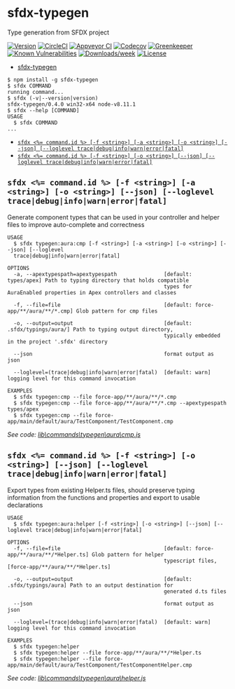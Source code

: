 # sfdx-typegen

Type generation from SFDX project

[![Version](https://img.shields.io/npm/v/sfdx-typegen.svg)](https://npmjs.org/package/sfdx-typegen)
[![CircleCI](https://circleci.com/gh/aheber/sfdx-typegen/tree/master.svg?style=shield)](https://circleci.com/gh/aheber/sfdx-typegen/tree/master)
[![Appveyor CI](https://ci.appveyor.com/api/projects/status/github/aheber/sfdx-typegen?branch=master&svg=true)](https://ci.appveyor.com/project/heroku/sfdx-typegen/branch/master)
[![Codecov](https://codecov.io/gh/aheber/sfdx-typegen/branch/master/graph/badge.svg)](https://codecov.io/gh/aheber/sfdx-typegen)
[![Greenkeeper](https://badges.greenkeeper.io/aheber/sfdx-typegen.svg)](https://greenkeeper.io/)
[![Known Vulnerabilities](https://snyk.io/test/github/aheber/sfdx-typegen/badge.svg)](https://snyk.io/test/github/aheber/sfdx-typegen)
[![Downloads/week](https://img.shields.io/npm/dw/sfdx-typegen.svg)](https://npmjs.org/package/sfdx-typegen)
[![License](https://img.shields.io/npm/l/sfdx-typegen.svg)](https://github.com/aheber/sfdx-typegen/blob/master/package.json)

<!-- toc -->
* [sfdx-typegen](#sfdx-typegen)
<!-- tocstop -->
<!-- install -->
<!-- usage -->
```sh-session
$ npm install -g sfdx-typegen
$ sfdx COMMAND
running command...
$ sfdx (-v|--version|version)
sfdx-typegen/0.4.0 win32-x64 node-v8.11.1
$ sfdx --help [COMMAND]
USAGE
  $ sfdx COMMAND
...
```
<!-- usagestop -->
<!-- commands -->
* [`sfdx <%= command.id %> [-f <string>] [-a <string>] [-o <string>] [--json] [--loglevel trace|debug|info|warn|error|fatal]`](#sfdx--commandid---f-string--a-string--o-string---json---loglevel-tracedebuginfowarnerrorfatal)
* [`sfdx <%= command.id %> [-f <string>] [-o <string>] [--json] [--loglevel trace|debug|info|warn|error|fatal]`](#sfdx--commandid---f-string--o-string---json---loglevel-tracedebuginfowarnerrorfatal)

## `sfdx <%= command.id %> [-f <string>] [-a <string>] [-o <string>] [--json] [--loglevel trace|debug|info|warn|error|fatal]`

Generate component types that can be used in your controller and helper files to improve auto-complete and correctness

```
USAGE
  $ sfdx typegen:aura:cmp [-f <string>] [-a <string>] [-o <string>] [--json] [--loglevel 
  trace|debug|info|warn|error|fatal]

OPTIONS
  -a, --apextypespath=apextypespath               [default: types/apex] Path to typing directory that holds compatible
                                                  types for AuraEnabled properties in Apex controllers and classes

  -f, --file=file                                 [default: force-app/**/aura/**/*.cmp] Glob pattern for cmp files

  -o, --output=output                             [default: .sfdx/typings/aura/] Path to typing output directory,
                                                  typically embedded in the project '.sfdx' directory

  --json                                          format output as json

  --loglevel=(trace|debug|info|warn|error|fatal)  [default: warn] logging level for this command invocation

EXAMPLES
  $ sfdx typegen:cmp --file force-app/**/aura/**/*.cmp
  $ sfdx typegen:cmp --file force-app/**/aura/**/*.cmp --apextypespath types/apex
  $ sfdx typegen:cmp --file force-app/main/default/aura/TestComponent/TestComponent.cmp
```

_See code: [lib\commands\typegen\aura\cmp.js](https://github.com/aheber/sfdx-typegen/blob/v0.4.0/lib\commands\typegen\aura\cmp.js)_

## `sfdx <%= command.id %> [-f <string>] [-o <string>] [--json] [--loglevel trace|debug|info|warn|error|fatal]`

Export types from existing Helper.ts files, should preserve typing information from the functions and properties and export to usable declarations

```
USAGE
  $ sfdx typegen:aura:helper [-f <string>] [-o <string>] [--json] [--loglevel trace|debug|info|warn|error|fatal]

OPTIONS
  -f, --file=file                                 [default: force-app/**/aura/**/*Helper.ts] Glob pattern for helper
                                                  typescript files, [force-app/**/aura/**/*Helper.ts]

  -o, --output=output                             [default: .sfdx/typings/aura] Path to an output destination for
                                                  generated d.ts files

  --json                                          format output as json

  --loglevel=(trace|debug|info|warn|error|fatal)  [default: warn] logging level for this command invocation

EXAMPLES
  $ sfdx typegen:helper
  $ sfdx typegen:helper --file force-app/**/aura/**/*Helper.ts
  $ sfdx typegen:helper --file force-app/main/default/aura/TestComponent/TestComponentHelper.cmp
```

_See code: [lib\commands\typegen\aura\helper.js](https://github.com/aheber/sfdx-typegen/blob/v0.4.0/lib\commands\typegen\aura\helper.js)_
<!-- commandsstop -->
